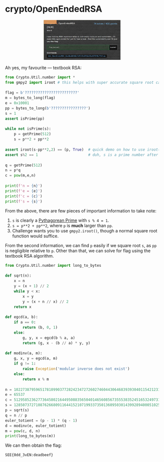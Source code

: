 # crypto/OpenEndedRSA

<p align = "center"><img src="challenge.JPG" alt="alt text" width="50%" height="50%" /></p>

Ah yes, my favourite — textbook RSA:

```python
from Crypto.Util.number import *
from gmpy2 import iroot # this helps with super accurate square root calculations!

flag = b'????????????????????????'
m = bytes_to_long(flag)
e = 0x10001
pp = bytes_to_long(b'????????????????')
s = 1
assert isPrime(pp)

while not isPrime(s):
    p = getPrime(512)
    s = p**2 + pp**2 

assert iroot(s-pp**2,2) == (p, True)  # quick demo on how to use iroot()
assert s%2 == 1                       # duh, s is a prime number after all!

q = getPrime(512)
n = p*q
c = pow(m,e,n)

print(f'n = {n}')
print(f'e = {e}')
print(f'c = {c}')
print(f's = {s}')
```

From the above, there are few pieces of important information to take note:

1. `s` is clearly a <a href = "https://en.wikipedia.org/wiki/Fermat%27s_theorem_on_sums_of_two_squares">Pythagorean Prime</a> with `s % 4 = 1`.
2. `s = p**2 + pp**2`, where `p` is **much** larger than `pp`.
3. Challenge wants you to use `gmpy2.iroot()`, though a normal square root function would suffice.

From the second information, we can find `p` easily if we square root `s`, as `pp` is negligible relative to `p`. Other than that, we can solve for flag using the textbook RSA algorithm.

```python
from Crypto.Util.number import long_to_bytes

def sqrt(n):
    x = n
    y = (x + 1) // 2
    while y < x:
        x = y
        y = (x + n // x) // 2
    return x

def egcd(a, b):
    if a == 0:
        return (b, 0, 1)
    else:
        g, y, x = egcd(b % a, a)
        return (g, x - (b // a) * y, y)

def modinv(a, m):
    g, x, y = egcd(a, m)
    if g != 1:
        raise Exception('modular inverse does not exist')
    else:
        return x % m
    
n = 102273879596517810990377282423472726027460443064683939304011542123196710774901060989067270532492298567093229128321692329740628450490799826352111218401958040398966213264648582167008910307308861267119229380385416523073063233676439205431787341959762456158735901628476769492808819670332459690695414384805355960329
e = 65537
c = 51295852362773645802164495088356504014656085673555383524516532497310520206771348899894261255951572784181072534252355368923583221684536838148556235818725495078521334113983852688551123368250626610738927980373728679163439512668552165205712876265795806444660262239275273091657848381708848495732343517789776957423
s = 128507372710876266809116441521071993373501360950301439928940005102517141449185048274058750442578112761334152960722557830781512085114879670147631965370048855192288440768620271468214898335819263102540763641617908275932788291551543955368740728922769245855304034817063220790250913667769787523374734049532482184053
p = sqrt(s)
q = n // p
euler_totient = (p - 1) * (q - 1)
d = modinv(e, euler_totient)
m = pow(c, d, n)
print(long_to_bytes(m))
```

We can then obtain the flag:

```
SEE{0dd_3vEN:deadbeef}
```